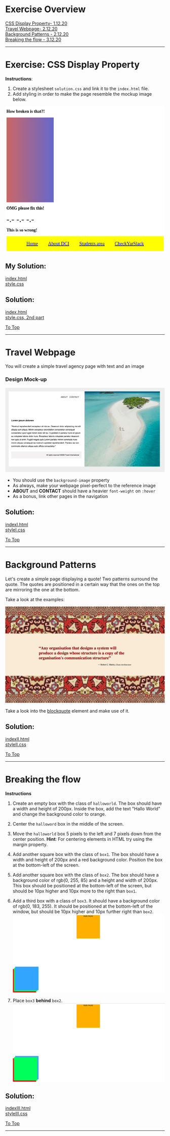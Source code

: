 # Exercise Overview

[CSS Display Property- 1.12.20](#they-see-me-scrolling) <br>
[Travel Webpage- 2.12.20](#travel-webpage) <br>
[Background Patterns - 2.12.20](#background-patterns) <br>
[Breaking the flow - 3.12.20](#breaking-the-flow) <br>

<hr>

# Exercise: CSS Display Property

**Instructions**:

1. Create a stylesheet `solution.css` and link it to the `index.html` file.
2. Add styling in order to make the page resemble the mockup image below.

![mockup-image](pics/solution.png)

## My Solution:

[index.html](html/index.html) <br>
[style.css](css/style.css) <br>

## Solution:

[index.html](html/index.html) <br>
[style.css, 2nd part](css/style.css) <br>

[To Top](#exercise-overview)

<hr>

# Travel Webpage

You will create a simple travel agency page with text and an image

### Design Mock-up

![list](pics/mockup.jpg)

- You should use the `background-image` property
- As always, make your webpage pixel-perfect to the reference image
- **ABOUT** and **CONTACT** should have a heavier `font-weight` on `:hover`
- As a bonus, link other pages in the navigation

## Solution:

[indexI.html](html/indexI.html) <br>
[styleI.css](css/styleI.css) <br>

[To Top](#exercise-overview)

<hr>

# Background Patterns

Let's create a simple page displaying a quote!
Two patterns surround the quote. The quotes are positioned in a certain way that the ones on the top are mirroring the one at the bottom.

Take a look at the examples:

![Example Desktop](pics/example-desktop.png)

Take a look into the [blockquote](https://developer.mozilla.org/en-US/docs/Web/HTML/Element/blockquote) element and make use of it.

## Solution:

[indexII.html](html/indexII.html) <br>
[styleII.css](css/styleII.css) <br>

[To Top](#exercise-overview)

<hr>

# Breaking the flow

**Instructions**

1. Create an empty box with the class of `halloworld`. The box should have a width and height of 200px. Inside the box, add the text "Hallo World" and change the background color to orange.

2. Center the `halloword` box in the middle of the screen.

3. Move the `halloworld` box 5 pixels to the left and 7 pixels down from the center position.
   **Hint**: For centering elements in HTML try using the margin property.

4. Add another square box with the class of `box1`. The box should have a width and height of 200px and a red background color. Position the box at the bottom-left of the screen.

5. Add another square box with the class of `box2`. The box should have a background color of rgb(0, 255, 85) and a height and width of 200px. This box should be positioned at the bottom-left of the screen, but should be 10px higher and 10px more to the right than `box1`.

6. Add a third box with a class of `box3`. It should have a background color of rgb(0, 183, 255). It should be positioned at the bottom-left of the window, but should be 10px higher and 10px further right than `box2`.
   ![reference-image](pics/reference-image1.png)

7. Place `box3` **behind** `box2`.
   ![reference-image](pics/reference-image2.png)

## Solution:

[indexIII.html](html/indexIII.html) <br>
[styleIII.css](css/styleIII.css) <br>

[To Top](#exercise-overview)

<hr>
